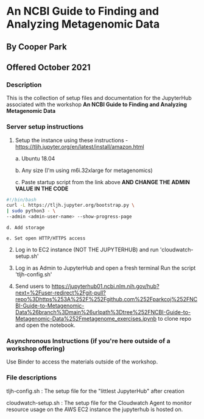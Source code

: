 # An NCBI Guide to Finding and Analyzing Metagenomic Data

## By Cooper Park

## Offered October 2021

### Description
This is the collection of setup files and documentation for the JupyterHub associated with the workshop **An NCBI Guide to Finding and Analyzing Metagenomic Data**

### Server setup instructions

1) Setup the instance using these instructions - https://tljh.jupyter.org/en/latest/install/amazon.html
	
	a. Ubuntu 18.04
	
	b. Any size (I'm using m6i.32xlarge for metagenomics)
	
	c. Paste startup script from the link above **AND CHANGE THE ADMIN VALUE IN THE CODE**
	
```bash
#!/bin/bash
curl -L https://tljh.jupyter.org/bootstrap.py \
| sudo python3 - \
--admin <admin-user-name> --show-progress-page
```
	d. Add storage

	e. Set open HTTP/HTTPS access

2) Log in to EC2 instance (NOT THE JUPYTERHUB) and run 'cloudwatch-setup.sh'

3) Log in as Admin to JupyterHub and open a fresh terminal
	Run the script 'tljh-config.sh'

4) Send users to https://jupyterhub01.ncbi.nlm.nih.gov/hub?next=%2Fuser-redirect%2Fgit-pull?repo%3Dhttps%253A%252F%252Fgithub.com%252Fparkcoj%252FNCBI-Guide-to-Metagenomic-Data%26branch%3Dmain%26urlpath%3Dtree%252FNCBI-Guide-to-Metagenomic-Data%252Fmetagenome_exercises.ipynb to clone repo and open the notebook.


### Asynchronous Instructions (if you're here outside of a workshop offering)

Use Binder to access the materials outside of the workshop. 


### File descriptions

tljh-config.sh : The setup file for the "littlest JupyterHub" after creation

cloudwatch-setup.sh : The setup file for the Cloudwatch Agent to monitor resource usage on the AWS EC2 instance the jupyterhub is hosted on.
